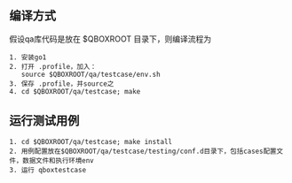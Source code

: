 ## 编译方式

假设qa库代码是放在 $QBOXROOT 目录下，则编译流程为

	1. 安装go1
	2. 打开 .profile，加入：
	   source $QBOXROOT/qa/testcase/env.sh
	3. 保存 .profile，并source之
	4. cd $QBOXROOT/qa/testcase; make

## 运行测试用例

	1. cd $QBOXROOT/qa/testcase; make install
	2. 用例配置放在$QBOXROOT/qa/testcase/testing/conf.d目录下，包括cases配置文件，数据文件和执行环境env
	3. 运行 qboxtestcase
